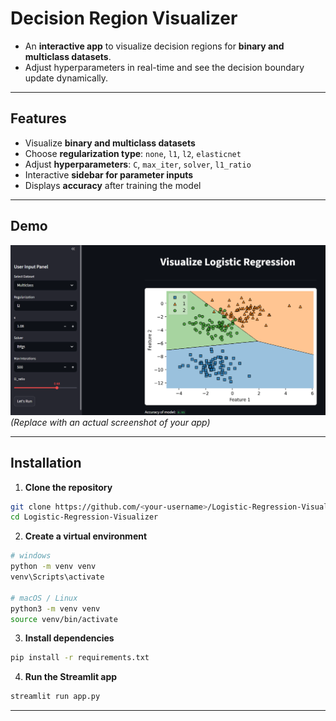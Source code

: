 # Decision Region Visualizer

- An **interactive app** to visualize  decision regions for **binary and multiclass datasets**.  
- Adjust hyperparameters in real-time and see the decision boundary update dynamically.

---

## Features

- Visualize **binary and multiclass datasets**  
- Choose **regularization type**: `none`, `l1`, `l2`, `elasticnet`  
- Adjust **hyperparameters**: `C`, `max_iter`, `solver`, `l1_ratio`  
- Interactive **sidebar for parameter inputs**  
- Displays **accuracy** after training the model  

---

## Demo

![App Screenshot](images/result.png)  
*(Replace with an actual screenshot of your app)*

---

## Installation

1. **Clone the repository**
```bash
git clone https://github.com/<your-username>/Logistic-Regression-Visualizer.git
cd Logistic-Regression-Visualizer
```

2. **Create a virtual environment**
```bash
# windows
python -m venv venv
venv\Scripts\activate

# macOS / Linux
python3 -m venv venv
source venv/bin/activate
```

3. **Install dependencies**
```bash
pip install -r requirements.txt
```

4. **Run the Streamlit app**
```bash
streamlit run app.py
```

---
